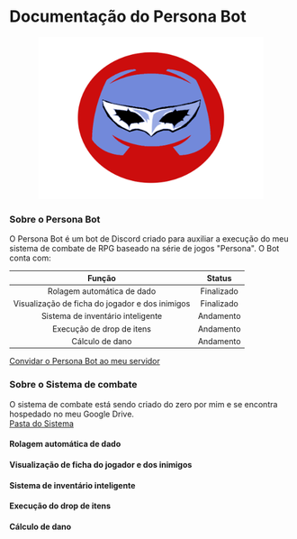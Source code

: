 # Documentação do Persona Bot

<p align="center">
  <img img width="400" height="288" src="https://github.com/ViniciusHora1009/persona-bot/blob/main/imagens/persona-bot-circle.png">
</p>

### Sobre o Persona Bot
O Persona Bot é um bot de Discord criado para auxiliar a execução do meu sistema de combate de RPG baseado na série de jogos "Persona". O Bot conta com:<br>

| Função                                          | Status       |
|:-----------------------------------------------:|:------------:|
| Rolagem automática de dado                      | Finalizado   |
| Visualização de ficha do jogador e dos inimigos | Finalizado   |
| Sistema de inventário inteligente               | Andamento    |
| Execução de drop de itens                       | Andamento    |
| Cálculo de dano                                 | Andamento    |

[Convidar o Persona Bot ao meu servidor](https://discord.com/api/oauth2/authorize?client_id=788843258306101279&permissions=8&scope=bot)<br>

### Sobre o Sistema de combate
O sistema de combate está sendo criado do zero por mim e se encontra hospedado no meu Google Drive.<br>
[Pasta do Sistema](https://drive.google.com/drive/folders/16OB41w_IHq1p9vzMyiCOC2TrLpnopyDq?usp=sharing)

#### Rolagem automática de dado

#### Visualização de ficha do jogador e dos inimigos

#### Sistema de inventário inteligente

#### Execução do drop de itens

#### Cálculo de dano
